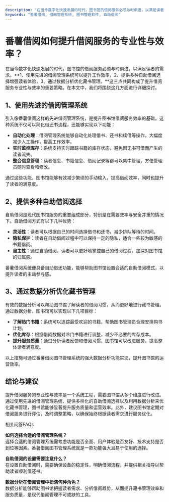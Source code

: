 ```yaml
---
description: "在当今数字化快速发展的时代，图书馆的借阅服务必须与时俱进，以满足读者的需求。**1、使用先进的借阅管理系统可以提升工作效率，2、提供多种自助借阅选择增强读者体验，3、通过数据分析优化藏书管理。**这三点共同构成了提升借阅服务专业性与效率的重要策略。在本文中，我们将围绕这几方面进行详细探讨。"
keywords: "番薯借阅, 借阅管理系统, 图书管理软件, 自助借阅"
---
```

# 番薯借阅如何提升借阅服务的专业性与效率？

在当今数字化快速发展的时代，图书馆的借阅服务必须与时俱进，以满足读者的需求。**1、使用先进的借阅管理系统可以提升工作效率，2、提供多种自助借阅选择增强读者体验，3、通过数据分析优化藏书管理。**这三点共同构成了提升借阅服务专业性与效率的重要策略。在本文中，我们将围绕这几方面进行详细探讨。

## 1、使用先进的借阅管理系统

引入像番薯借阅这样的先进借阅管理系统，是提升图书馆借阅服务效率的基础。这种系统不仅可以简化借还书流程，还能够实现以下功能：

- **自动化处理**：借阅管理系统能够自动化处理借书、还书和续借等操作，大幅度减少人工操作，提高工作效率。
- **实时监控库存**：系统支持实时跟踪书籍的库存状态，避免因无书可借而产生的读者流失。
- **整合信息管理**：读者信息、书籍信息、借阅记录等都可以集中管理，方便管理员随时查看和修改。

通过这些功能，图书馆能够有效减少繁琐的手动输入，提高借阅效率，同时也提升了读者的满意度。

## 2、提供多种自助借阅选择

自助借阅是现代图书馆服务的重要组成部分，特别是在需要效率与安全并重的情况下。自助借阅方式有以下几种优势：

- **灵活性**：读者可以根据自己的时间选择借书和还书，减少排队等待的时间。
- **隐私保护**：读者在自助借阅过程中可以保持一定的隐私，适合一些较为敏感的书籍借阅。
- **自主性**：通过自助借阅，读者可以更好地掌控自己的借阅过程，加深对图书馆的归属感。

番薯借阅系统便具备自助借还功能，能够帮助图书馆设置合适的自助借阅模式，以提升读者的主动参与感。

## 3、通过数据分析优化藏书管理

有效的数据分析可以帮助图书馆了解读者的借阅习惯，从而更好地进行藏书管理。通过数据分析，图书馆可以实现以下几项目标：

- **了解热门书籍**：系统可以追踪最受欢迎的书籍，帮助图书管理员合理安排购书计划。
- **优化库存**：根据借阅数据对冷门书籍进行调整，减少不必要的库存成本。
- **提升服务质量**：通过分析读者反馈和借阅习惯，图书馆可以改进服务，提高整体读者满意度。

以上措施可通过番薯借阅图书管理系统的强大数据分析功能实现，提升图书馆的运营效率。

## 结论与建议

提升借阅服务的专业性与效率是一个系统工程，需要图书馆从多个维度进行改进。通过使用先进的借阅管理系统、提供多样化的自助借阅选择以及利用数据分析来优化藏书管理，图书馆能够显著提升服务质量和运营效率。此外，建议图书馆定期对借阅服务进行评估，及时调整策略，以确保始终根据读者需求进行服务优化。

相关问答FAQs 

**如何选择合适的借阅管理系统？**  
选择合适的借阅管理系统需考虑功能是否全面、用户体验是否友好、技术支持是否到位等因素。番薯借阅图书管理系统就是一款功能强大且易于使用的选择。

**自助借阅的设置需要注意什么？**  
在设置自助借阅时，需要确保设备的稳定性，明确借阅流程，并提供相关指导以帮助读者顺利借还书。

**数据分析在借阅管理中扮演何种角色？**  
数据分析能够帮助图书馆把握读者需求、分析借阅趋势，从而提升藏书管理效率和服务质量，是现代借阅管理不可或缺的工具。

